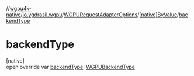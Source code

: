 //[wgpu4k-native](../../../../index.md)/[io.ygdrasil.wgpu](../../index.md)/[WGPURequestAdapterOptions](../index.md)/[[native]ByValue](index.md)/[backendType](backend-type.md)

# backendType

[native]\
open override var [backendType](backend-type.md): [WGPUBackendType](../../-w-g-p-u-backend-type/index.md)